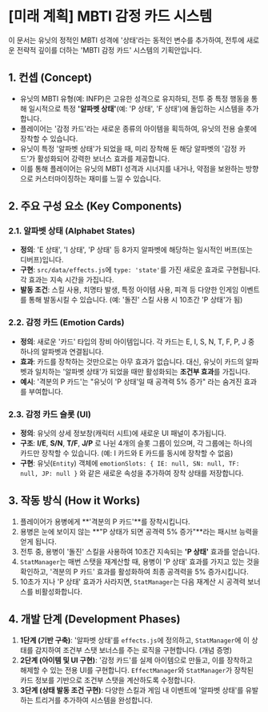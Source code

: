 # [미래 계획] MBTI 감정 카드 시스템

이 문서는 유닛의 정적인 MBTI 성격에 '상태'라는 동적인 변수를 추가하여, 전투에 새로운 전략적 깊이를 더하는 'MBTI 감정 카드' 시스템의 기획안입니다.

## 1. 컨셉 (Concept)

-   유닛의 MBTI 유형(예: INFP)은 고유한 성격으로 유지하되, 전투 중 특정 행동을 통해 일시적으로 특정 **'알파벳 상태'**(예: 'P 상태', 'F 상태')에 돌입하는 시스템을 추가합니다.
-   플레이어는 '감정 카드'라는 새로운 종류의 아이템을 획득하여, 유닛의 전용 슬롯에 장착할 수 있습니다.
-   유닛이 특정 '알파벳 상태'가 되었을 때, 미리 장착해 둔 해당 알파벳의 '감정 카드'가 활성화되어 강력한 보너스 효과를 제공합니다.
-   이를 통해 플레이어는 유닛의 MBTI 성격과 시너지를 내거나, 약점을 보완하는 방향으로 커스터마이징하는 재미를 느낄 수 있습니다.

## 2. 주요 구성 요소 (Key Components)

### 2.1. 알파벳 상태 (Alphabet States)

-   **정의**: 'E 상태', 'I 상태', 'P 상태' 등 8가지 알파벳에 해당하는 일시적인 버프(또는 디버프)입니다.
-   **구현**: `src/data/effects.js`에 `type: 'state'`를 가진 새로운 효과로 구현됩니다. 각 효과는 지속 시간을 가집니다.
-   **발동 조건**: 스킬 사용, 치명타 발생, 특정 아이템 사용, 피격 등 다양한 인게임 이벤트를 통해 발동시킬 수 있습니다. (예: '돌진' 스킬 사용 시 10초간 'P 상태'가 됨)

### 2.2. 감정 카드 (Emotion Cards)

-   **정의**: 새로운 '카드' 타입의 장비 아이템입니다. 각 카드는 E, I, S, N, T, F, P, J 중 하나의 알파벳과 연결됩니다.
-   **효과**: 카드를 장착하는 것만으로는 아무 효과가 없습니다. 대신, 유닛이 카드의 알파벳과 일치하는 '알파벳 상태'가 되었을 때만 활성화되는 **조건부 효과**를 가집니다.
-   **예시**: '격분의 P 카드'는 "유닛이 'P 상태'일 때 공격력 5% 증가" 라는 숨겨진 효과를 부여합니다.

### 2.3. 감정 카드 슬롯 (UI)

-   **정의**: 유닛의 상세 정보창(캐릭터 시트)에 새로운 UI 패널이 추가됩니다.
-   **구조**: **I/E**, **S/N**, **T/F**, **J/P** 로 나뉜 4개의 슬롯 그룹이 있으며, 각 그룹에는 하나의 카드만 장착할 수 있습니다. (예: I 카드와 E 카드를 동시에 장착할 수 없음)
-   **구현**: 유닛(`Entity`) 객체에 `emotionSlots: { IE: null, SN: null, TF: null, JP: null }` 와 같은 새로운 속성을 추가하여 장착 상태를 저장합니다.

## 3. 작동 방식 (How it Works)

1.  플레이어가 용병에게 **'격분의 P 카드'**를 장착시킵니다.
2.  용병은 눈에 보이지 않는 **"P 상태가 되면 공격력 5% 증가"**라는 패시브 능력을 얻게 됩니다.
3.  전투 중, 용병이 '돌진' 스킬을 사용하여 10초간 지속되는 **'P 상태'** 효과를 얻습니다.
4.  `StatManager`는 매번 스탯을 재계산할 때, 용병이 'P 상태' 효과를 가지고 있는 것을 확인하고, '격분의 P 카드' 효과를 활성화하여 최종 공격력을 5% 증가시킵니다.
5.  10초가 지나 'P 상태' 효과가 사라지면, `StatManager`는 다음 재계산 시 공격력 보너스를 비활성화합니다.

## 4. 개발 단계 (Development Phases)

1.  **1단계 (기반 구축)**: '알파벳 상태'를 `effects.js`에 정의하고, `StatManager`에 이 상태를 감지하여 조건부 스탯 보너스를 주는 로직을 구현합니다. (개념 증명)
2.  **2단계 (아이템 및 UI 구현)**: '감정 카드'를 실제 아이템으로 만들고, 이를 장착하고 해제할 수 있는 전용 UI를 구현합니다. `EffectManager`와 `StatManager`가 장착된 카드 정보를 기반으로 조건부 스탯을 계산하도록 수정합니다.
3.  **3단계 (상태 발동 조건 구현)**: 다양한 스킬과 게임 내 이벤트에 '알파벳 상태'를 유발하는 트리거를 추가하여 시스템을 완성합니다.
